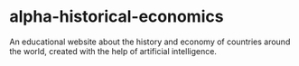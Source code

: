 # alpha-historical-economics
An educational website about the history and economy of countries around the world, created with the help of artificial intelligence.
